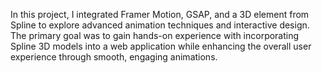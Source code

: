 In this project, I integrated Framer Motion, GSAP, and a 3D element from Spline to explore advanced animation techniques and interactive design. The primary goal was to gain hands-on experience with incorporating Spline 3D models into a web application while enhancing the overall user experience through smooth, engaging animations.
